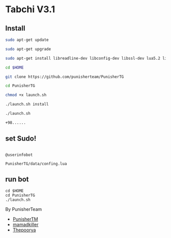 # Tabchi V3.1






## Install
```bash
sudo apt-get update

sudo apt-get upgrade

sudo apt-get install libreadline-dev libconfig-dev libssl-dev lua5.2 liblua5.2-dev libevent-dev make unzip git redis-server g++ libjansson-dev libpython-dev expat libexpat1-dev tmux subversion

cd $HOME

git clone https://github.com/punisherteam/PunisherTG

cd PunisherTG

chmod +x launch.sh

./launch.sh install

./launch.sh

+98......
```
## set Sudo!
```

@userinfobot

PunisherTG/data/confing.lua                        
```




## run bot 
```
cd $HOME
cd PunisherTG
./launch.sh
```






By  PunisherTeam
 * [PunisherTM](https://telegram.me/PunisherTM)
 * [mamadkiller](https://telegram.me/mamadkiller)
 * [Thepoorya](https://telegram.me/Thepoorya)
